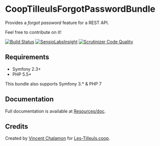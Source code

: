 # CoopTilleulsForgotPasswordBundle

Provides a _forgot password_ feature for a REST API.

Feel free to contribute on it!

[![Build Status](https://travis-ci.org/coopTilleuls/CoopTilleulsForgotPasswordBundle.svg?branch=master)](https://travis-ci.org/coopTilleuls/CoopTilleulsForgotPasswordBundle)
[![SensioLabsInsight](https://insight.sensiolabs.com/projects/79b794ea-1f79-49fc-b27a-b0bf86afd30c/mini.png)](https://insight.sensiolabs.com/projects/79b794ea-1f79-49fc-b27a-b0bf86afd30c)
[![Scrutinizer Code Quality](https://scrutinizer-ci.com/g/coopTilleuls/CoopTilleulsForgotPasswordBundle/badges/quality-score.png?b=master)](https://scrutinizer-ci.com/g/coopTilleuls/CoopTilleulsForgotPasswordBundle/?branch=master)

## Requirements

- Symfony 2.3+
- PHP 5.5+

This bundle also supports Symfony 3.* & PHP 7

## Documentation

Full documentation is available at [Resources/doc](Resources/doc/getting_started.md).

## Credits

Created by [Vincent Chalamon](http://vincent-chalamon.fr/) for [Les-Tilleuls.coop](https://les-tilleuls.coop/).
